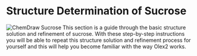 Structure Determination of Sucrose
==========
![ChemDraw Sucrose](/images/sucrose_diagram.png)
This section is a guide through the basic structure solution and refinement of sucrose. With these step-by-step instructions you will be able to repeat this structure solution and refinement process for yourself and this will help you become familiar with the way Olex2 works.
